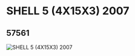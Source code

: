 # SHELL 5 (4X15X3) 2007
## 57561
![SHELL 5 (4X15X3) 2007](https://lc-www-live-s.legocdn.com/media/bricks/5/2/4499714.jpg)